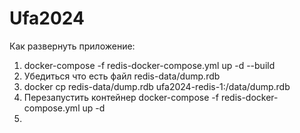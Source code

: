 # Ufa2024

Как развернуть приложение:
1. docker-compose -f redis-docker-compose.yml up -d --build
2. Убедиться что есть файл redis-data/dump.rdb 
3. docker cp redis-data/dump.rdb ufa2024-redis-1:/data/dump.rdb
4. Перезапустить контейнер docker-compose -f redis-docker-compose.yml up -d
5. 